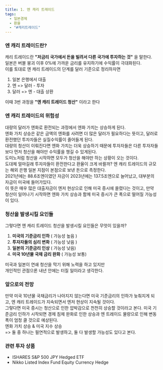 ```yaml
---
title: 1. 엔 캐리 트레이드
tags:
  - 일본경제
  - 환율
  - "#캐리트레이드"
---
```

### 엔 캐리 트레이드란?

캐리 트레이드란 **"저금리 국가에서 돈을 빌려서 다른 국가에 투자하는 것"** 을 말한다.  
일본은 버블 붕괴 이후 0%에 가까운 금리를 유지하기에 수익률이 극대화된다.  
이를 토대로 엔 캐리 트레이드의 단계를 달러 기준으로 정리하자면
1. 일본 은행에서 대출
2. 엔 => 달러 - 투자
3. 달러 => 엔 - 대출 상환    
  
이때 3번 과정을 **"엔 캐리 트레이드 청산"** 이라고 한다

### 엔 캐리 트레이드의 위험성

대량의 달러가 엔화로 환전되는 과정에서 엔화 가치는 상승하게 된다.  
엔화 가치 상승은 같은 금액의 엔화를 사려면 더 많은 달러가 필요하다는 뜻이고, 달러로 환전했던 투자자들은 실질수익률이 줄어들게 된다.  
대량의 청산이 이뤄진다면 엔화 가치는 더욱 상승하기 때문에 투자자들은 다른 투자자들보다 먼저 청산을 해야만 수익률을 챙길 수 있게된다.  
도미노처럼 청산을 시작하면 모두가 청산을 해야만 하는 상황이 오는 것이다.   
도대체 얼마길래 투자자들이 환전한다고 환율이 크게 바뀔까?
엔 캐리 트레이드의 규모는 해외 은행 일본 지점이 본점으로 보낸 돈으로 측정한다.  
2021년에는 88.6조엔이였던 자금이 2023년에는 137.5조엔으로 늘어났고, 대부분의 자금이 미국에 들어가있다.  
이 뜻은 매우 많은 대출자금이 엔저 현상으로 인해 미국 증시에 쏠렸다는 것이고,
만약 청산이 일어나기 시작하면 엔화 가치 상승과 함께 미국 증시가 큰 폭으로 떨어질 가능성이 있다.  

### 청산을 발생시킬 요인들

그렇다면 엔 캐리 트레이드 청산을 발생시킬 요인들은 무엇이 있을까?
1. **미국의 기준금리 인하** ( 가능성 높음 )
2. **투자자들의 심리 변화** ( 가능성 낮음 )
3. **일본의 기준금리 인상** ( 가능성 낮음)
4. **미국 10년물 국채 금리 완화** ( 가능성 보통)   
  
미국과 일본이 연쇄 청산을 막기 위해 노력을 하고 있지만  
개인적인 관점으론 내년 안에는 터질 일이라고 생각한다.  

### 앞으로의 전망

만약 미국 10년물 국채금리가 나아지지 않는다면 미국 기준금리의 인하가 늦춰지게 되고, 엔 캐리 트레이드가 지속되면서 엔저 현상이 지속될 것이다.   
그렇다면 미국 증시는 청산으로 인한 압박감으로 천천히 상승할 것이라고 본다.
미국 기준금리 인하가 시작되면 경제 침체 완화로 인한 상승과 엔 트레이드 물량으로 인해 변동폭이 엄청 클 것으로 예상된다.  
엔화 가치 상승 & 미국 지수 상승  
=> 둘 중 하나는 필연적으로 발생하고, 둘 다 발생할 가능성도 있다고 본다.

### 관련 투자 상품

- ISHARES S&P 500 JPY Hedged ETF
- Nikko Listed Index Fund Equity Currency Hedge





